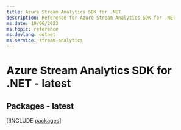 ```yaml
---
title: Azure Stream Analytics SDK for .NET
description: Reference for Azure Stream Analytics SDK for .NET
ms.date: 10/06/2023
ms.topic: reference
ms.devlang: dotnet
ms.service: stream-analytics
---
```

# Azure Stream Analytics SDK for .NET - latest
## Packages - latest
[!INCLUDE [packages](stream-analytics-index.md)]